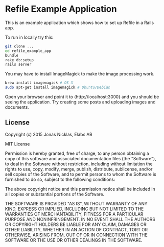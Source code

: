 # Refile Example Application

This is an example application which shows how to set up Refile in a Rails app.

To run in locally try this:

``` sh
git clone ...
cd refile_example_app
bundle
rake db:setup
rails server
```

You may have to install ImageMagick to make the image processing work.

``` sh
brew install imagemagick # OS X
sudo apt-get install imagemagick # Ubuntu/Debian
```

Open your browser and point it to {http://localhost:3000} and you should be
seeing the application. Try creating some posts and uploading images and
documents.

## License

Copyright (c) 2015 Jonas Nicklas, Elabs AB

MIT License

Permission is hereby granted, free of charge, to any person obtaining
a copy of this software and associated documentation files (the
"Software"), to deal in the Software without restriction, including
without limitation the rights to use, copy, modify, merge, publish,
distribute, sublicense, and/or sell copies of the Software, and to
permit persons to whom the Software is furnished to do so, subject to
the following conditions:

The above copyright notice and this permission notice shall be
included in all copies or substantial portions of the Software.

THE SOFTWARE IS PROVIDED "AS IS", WITHOUT WARRANTY OF ANY KIND,
EXPRESS OR IMPLIED, INCLUDING BUT NOT LIMITED TO THE WARRANTIES OF
MERCHANTABILITY, FITNESS FOR A PARTICULAR PURPOSE AND
NONINFRINGEMENT. IN NO EVENT SHALL THE AUTHORS OR COPYRIGHT HOLDERS BE
LIABLE FOR ANY CLAIM, DAMAGES OR OTHER LIABILITY, WHETHER IN AN ACTION
OF CONTRACT, TORT OR OTHERWISE, ARISING FROM, OUT OF OR IN CONNECTION
WITH THE SOFTWARE OR THE USE OR OTHER DEALINGS IN THE SOFTWARE.
